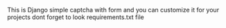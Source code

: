 This is Django simple captcha with form and you can customize it for your projects dont forget to look requirements.txt file  
